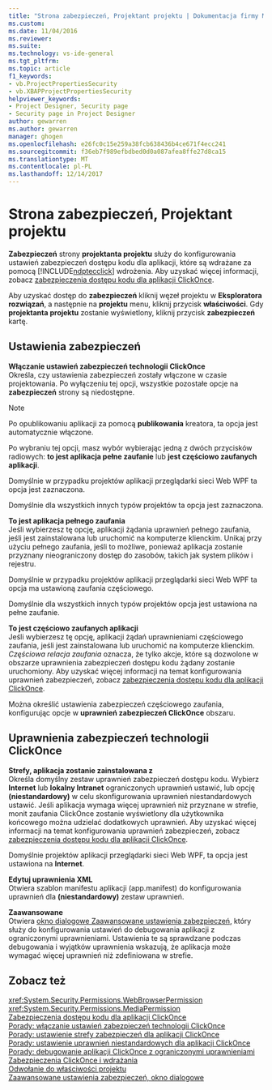 ```yaml
---
title: "Strona zabezpieczeń, Projektant projektu | Dokumentacja firmy Microsoft"
ms.custom: 
ms.date: 11/04/2016
ms.reviewer: 
ms.suite: 
ms.technology: vs-ide-general
ms.tgt_pltfrm: 
ms.topic: article
f1_keywords:
- vb.ProjectPropertiesSecurity
- vb.XBAPProjectPropertiesSecurity
helpviewer_keywords:
- Project Designer, Security page
- Security page in Project Designer
author: gewarren
ms.author: gewarren
manager: ghogen
ms.openlocfilehash: e26fc0c15e259a38fcb638436b4ce671f4ecc241
ms.sourcegitcommit: f36eb7f989efbdbed0d0a087afea8ffe27d8ca15
ms.translationtype: MT
ms.contentlocale: pl-PL
ms.lasthandoff: 12/14/2017
---
```

# <a name="security-page-project-designer"></a>Strona zabezpieczeń, Projektant projektu
**Zabezpieczeń** strony **projektanta projektu** służy do konfigurowania ustawień zabezpieczeń dostępu kodu dla aplikacji, które są wdrażane za pomocą [!INCLUDE[ndptecclick](../../deployment/includes/ndptecclick_md.md)] wdrożenia. Aby uzyskać więcej informacji, zobacz [zabezpieczenia dostępu kodu dla aplikacji ClickOnce](../../deployment/code-access-security-for-clickonce-applications.md).  
  
 Aby uzyskać dostęp do **zabezpieczeń** kliknij węzeł projektu w **Eksploratora rozwiązań**, a następnie na **projektu** menu, kliknij przycisk **właściwości**. Gdy **projektanta projektu** zostanie wyświetlony, kliknij przycisk **zabezpieczeń** kartę.  
  
## <a name="security-settings"></a>Ustawienia zabezpieczeń  
 **Włączanie ustawień zabezpieczeń technologii ClickOnce**  
 Określa, czy ustawienia zabezpieczeń zostały włączone w czasie projektowania. Po wyłączeniu tej opcji, wszystkie pozostałe opcje na **zabezpieczeń** strony są niedostępne.  
  
> [!NOTE]
>  Po opublikowaniu aplikacji za pomocą **publikowania** kreatora, ta opcja jest automatycznie włączone.  
  
 Po wybraniu tej opcji, masz wybór wybierając jedną z dwóch przycisków radiowych: **to jest aplikacja pełne zaufanie** lub **jest częściowo zaufanych aplikacji**.  
  
 Domyślnie w przypadku projektów aplikacji przeglądarki sieci Web WPF ta opcja jest zaznaczona.  
  
 Domyślnie dla wszystkich innych typów projektów ta opcja jest zaznaczona.  
  
 **To jest aplikacja pełnego zaufania**  
 Jeśli wybierzesz tę opcję, aplikacji żądania uprawnień pełnego zaufania, jeśli jest zainstalowana lub uruchomić na komputerze klienckim. Unikaj przy użyciu pełnego zaufania, jeśli to możliwe, ponieważ aplikacja zostanie przyznany nieograniczony dostęp do zasobów, takich jak system plików i rejestru.  
  
 Domyślnie w przypadku projektów aplikacji przeglądarki sieci Web WPF ta opcja ma ustawioną zaufania częściowego.  
  
 Domyślnie dla wszystkich innych typów projektów opcja jest ustawiona na pełne zaufanie.  
  
 **To jest częściowo zaufanych aplikacji**  
 Jeśli wybierzesz tę opcję, aplikacji żądań uprawnieniami częściowego zaufania, jeśli jest zainstalowana lub uruchomić na komputerze klienckim. *Częściowa relacja zaufania* oznacza, że tylko akcje, które są dozwolone w obszarze uprawnienia zabezpieczeń dostępu kodu żądany zostanie uruchomiony. Aby uzyskać więcej informacji na temat konfigurowania uprawnień zabezpieczeń, zobacz [zabezpieczenia dostępu kodu dla aplikacji ClickOnce](../../deployment/code-access-security-for-clickonce-applications.md).  
  
 Można określić ustawienia zabezpieczeń częściowego zaufania, konfigurując opcje w **uprawnień zabezpieczeń ClickOnce** obszaru.  
  
## <a name="clickonce-security-permissions"></a>Uprawnienia zabezpieczeń technologii ClickOnce  
 **Strefy, aplikacja zostanie zainstalowana z**  
 Określa domyślny zestaw uprawnień zabezpieczeń dostępu kodu. Wybierz **Internet** lub **lokalny Intranet** ograniczonych uprawnień ustawić, lub opcję **(niestandardowy)** w celu skonfigurowania uprawnień niestandardowych ustawić. Jeśli aplikacja wymaga więcej uprawnień niż przyznane w strefie, monit zaufania ClickOnce zostanie wyświetlony dla użytkownika końcowego można udzielać dodatkowych uprawnień. Aby uzyskać więcej informacji na temat konfigurowania uprawnień zabezpieczeń, zobacz [zabezpieczenia dostępu kodu dla aplikacji ClickOnce](../../deployment/code-access-security-for-clickonce-applications.md).  
  
 Domyślnie projektów aplikacji przeglądarki sieci Web WPF, ta opcja jest ustawiona na **Internet**.  
  
 **Edytuj uprawnienia XML**  
 Otwiera szablon manifestu aplikacji (app.manifest) do konfigurowania uprawnień dla **(niestandardowy)** zestaw uprawnień.  
  
 **Zaawansowane**  
 Otwiera [okno dialogowe Zaawansowane ustawienia zabezpieczeń](../../ide/reference/advanced-security-settings-dialog-box.md), który służy do konfigurowania ustawień do debugowania aplikacji z ograniczonymi uprawnieniami. Ustawienia te są sprawdzane podczas debugowania i wyjątków uprawnienia wskazują, że aplikacja może wymagać więcej uprawnień niż zdefiniowana w strefie.  
  
## <a name="see-also"></a>Zobacz też  
 <xref:System.Security.Permissions.WebBrowserPermission>   
 <xref:System.Security.Permissions.MediaPermission>   
 [Zabezpieczenia dostępu kodu dla aplikacji ClickOnce](../../deployment/code-access-security-for-clickonce-applications.md)   
 [Porady: włączanie ustawień zabezpieczeń technologii ClickOnce](../../deployment/how-to-enable-clickonce-security-settings.md)   
 [Porady: ustawienie strefy zabezpieczeń dla aplikacji ClickOnce](../../deployment/how-to-set-a-security-zone-for-a-clickonce-application.md)   
 [Porady: ustawienie uprawnień niestandardowych dla aplikacji ClickOnce](../../deployment/how-to-set-custom-permissions-for-a-clickonce-application.md)   
 [Porady: debugowanie aplikacji ClickOnce z ograniczonymi uprawnieniami](../../deployment/how-to-debug-a-clickonce-application-with-restricted-permissions.md)   
 [Zabezpieczenia ClickOnce i wdrażania](../../deployment/clickonce-security-and-deployment.md)   
 [Odwołanie do właściwości projektu](../../ide/reference/project-properties-reference.md)   
 [Zaawansowane ustawienia zabezpieczeń, okno dialogowe](../../ide/reference/advanced-security-settings-dialog-box.md)